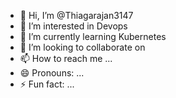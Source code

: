 - 👋 Hi, I’m @Thiagarajan3147
- 👀 I’m interested in Devops
- 🌱 I’m currently learning Kubernetes
- 💞️ I’m looking to collaborate on 
- 📫 How to reach me ...
- 😄 Pronouns: ...
- ⚡ Fun fact: ...

<!---
Thiagarajan3147/Thiagarajan3147 is a ✨ special ✨ repository because its `README.md` (this file) appears on your GitHub profile.
You can click the Preview link to take a look at your changes.
--->
